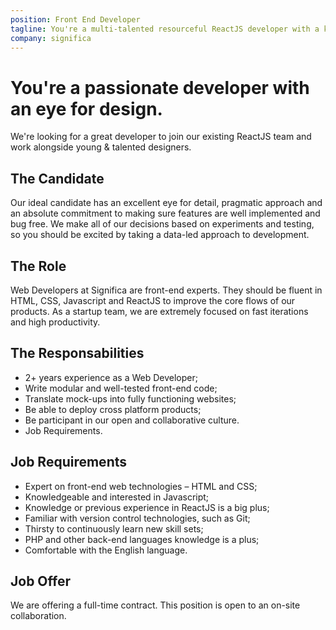 ```yaml
---
position: Front End Developer
tagline: You're a multi-talented resourceful ReactJS developer with a keen eye for pretty always meaningful pixels
company: significa
---
```


# You're a passionate developer with an eye for design.

We're looking for a great developer to join our existing ReactJS team and work alongside young & talented designers.

## The Candidate

Our ideal candidate has an excellent eye for detail, pragmatic approach and an absolute commitment to making sure features are well implemented and bug free. We make all of our decisions based on experiments and testing, so you should be excited by taking a data-led approach to development.

## The Role

Web Developers at Significa are front-end experts. They should be fluent in HTML, CSS, Javascript and ReactJS to improve the core flows of our products. As a startup team, we are extremely focused on fast iterations and high productivity.

## The Responsabilities

- 2+ years experience as a Web Developer;
- Write modular and well-tested front-end code;
- Translate mock-ups into fully functioning websites;
- Be able to deploy cross platform products;
- Be participant in our open and collaborative culture.
- Job Requirements.

## Job Requirements

- Expert on front-end web technologies – HTML and CSS;
- Knowledgeable and interested in Javascript;
- Knowledge or previous experience in ReactJS is a big plus;
- Familiar with version control technologies, such as Git;
- Thirsty to continuously learn new skill sets;
- PHP and other back-end languages knowledge is a plus;
- Comfortable with the English language.

## Job Offer

We are offering a full-time contract. This position is open to an on-site collaboration.
